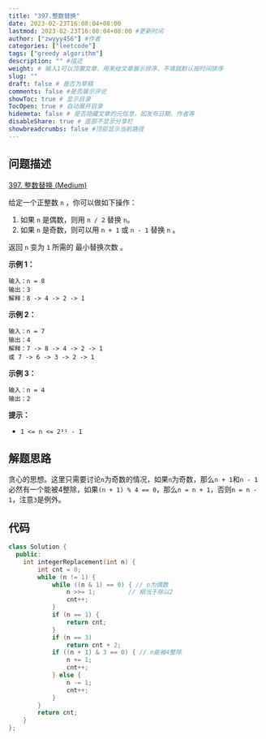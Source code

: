 ```yaml
---
title: "397.整数替换"
date: 2023-02-23T16:08:04+08:00
lastmod: 2023-02-23T16:08:04+08:00 #更新时间
author: ["zwyyy456"] #作者
categories: ["leetcode"]
tags: ["greedy algorithm"]
description: "" #描述
weight: # 输入1可以顶置文章，用来给文章展示排序，不填就默认按时间排序
slug: ""
draft: false # 是否为草稿
comments: false #是否展示评论
showToc: true # 显示目录
TocOpen: true # 自动展开目录
hidemeta: false # 是否隐藏文章的元信息，如发布日期、作者等
disableShare: true # 底部不显示分享栏
showbreadcrumbs: false #顶部显示当前路径
---
```

## 问题描述
[397. 整数替换 (Medium)](https://leetcode.cn/problems/integer-replacement/)

给定一个正整数 `n` ，你可以做如下操作：

1. 如果 `n` 是偶数，则用 `n / 2` 替换 `n`。
2. 如果 `n` 是奇数，则可以用 `n + 1` 或 `n - 1` 替换 `n` 。

返回 `n` 变为 `1` 所需的 最小替换次数 。

**示例 1：**

```
输入：n = 8
输出：3
解释：8 -> 4 -> 2 -> 1

```

**示例 2：**

```
输入：n = 7
输出：4
解释：7 -> 8 -> 4 -> 2 -> 1
或 7 -> 6 -> 3 -> 2 -> 1

```

**示例 3：**

```
输入：n = 4
输出：2

```

**提示：**

- `1 <= n <= 2³¹ - 1`

## 解题思路
贪心的思想。这里只需要讨论`n`为奇数的情况，如果`n`为奇数，那么`n + 1`和`n - 1`必然有一个能被4整除，如果`(n + 1) % 4 == 0`，那么`n = n + 1`，否则`n = n - 1`，注意`3`是例外。

## 代码
```cpp
class Solution {
  public:
    int integerReplacement(int n) {
        int cnt = 0;
        while (n != 1) {
            while ((n & 1) == 0) { // n为偶数
                n >>= 1;         // 相当于除以2
                cnt++;
            }
            if (n == 1) {
                return cnt;
            }
            if (n == 3)
                return cnt + 2;
            if ((n + 1) & 3 == 0) { // n能被4整除
                n += 1;
                cnt++;
            } else {
                n -= 1;
                cnt++;
            }
        }
        return cnt;
    }
};
```